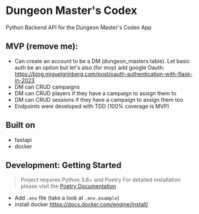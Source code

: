 # Dungeon Master's Codex
Python Backend API for the Dungeon Master's Codex App

## MVP (remove me):
* Can create an account to be a DM (dungeon_masters table). Let basic auth be an option but let's also (for mvp) add google Oauth: https://blog.miguelgrinberg.com/post/oauth-authentication-with-flask-in-2023
* DM can CRUD campaigns
* DM can CRUD players if they have a campaign to assign them to
* DM can CRUD sessions if they have a campaign to assign them too
* Endpoints were developed with TDD (100% coverage is MVP)

## Built on
* fastapi
* docker

## Development: Getting Started
> Project requires Python 3.8+ and Poetry
> For detailed installation please visit the [Poetry Documentation](https://python-poetry.org/docs/)

* Add `.env` file (take a look  at `.env.example`)
* install docker https://docs.docker.com/engine/install/


